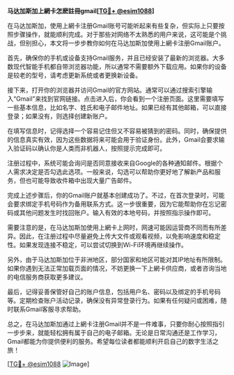 **马达加斯加上網卡怎麽註冊gmail[[TG💪+ @esim1088](https://t.me/s/esim1088)]**

在马达加斯加，使用上網卡注册Gmail账号可能听起来有些复杂，但实际上只要按照步骤操作，就能顺利完成。对于那些对网络不太熟悉的用户来说，这可能是个挑战，但别担心，本文将一步步教你如何在马达加斯加使用上網卡注册Gmail账户。

首先，确保你的手机或设备支持Gmail服务，并且已经安装了最新的浏览器。大多数现代智能手机都自带浏览器功能，所以通常不需要额外下载应用。如果你的设备是较老的型号，请考虑更新系统或者更换新设备。

接下来，打开你的浏览器并访问Gmail的官方网站。通常可以通过搜索引擎输入“Gmail”来找到官网链接。点击进入后，你会看到一个注册页面。这里需要填写一些基本信息，比如名字、姓氏和电子邮件地址。如果已经有其他邮箱，可以直接登录；如果没有，则选择创建新账户。

在填写信息时，记得选择一个容易记住但又不容易被猜到的密码。同时，确保提供的信息真实有效，因为这些数据将来可能会用于验证身份。此外，Gmail会要求输入验证码以确认你是人类而非机器人，按照提示完成即可。

注册过程中，系统可能会询问是否同意接收来自Google的各种通知邮件。根据个人需求决定是否勾选此选项。一般来说，勾选可以帮助你更好地了解新产品和服务，但也可能导致收件箱中出现大量广告邮件。

完成上述步骤后，你的Gmail账户就基本创建成功了。不过，在首次登录时，可能会要求绑定手机号码作为备用联系方式。这一步很重要，因为它能帮助你在忘记密码或其他问题发生时找回账户。输入有效的本地号码，并按照指示操作即可。

需要注意的是，在马达加斯加使用上網卡上网时，网速可能因运营商不同而有所差异。因此，在注册过程中尽量避免上传大文件或观看视频，以免影响速度和稳定性。如果发现连接不稳定，可以尝试切换到Wi-Fi环境再继续操作。

另外，由于马达加斯加位于非洲地区，部分国家和地区可能对其IP地址有所限制。如果你遇到无法正常加载页面的情况，不妨更换一下上網卡供应商，或者咨询当地的电信服务商获取更多建议。

最后，记得妥善保管好自己的账户信息，包括用户名、密码以及绑定的手机号码等。定期检查账户活动记录，确保没有异常登录行为。如果有任何疑问或困难，随时联系Gmail客服寻求帮助。

总之，在马达加斯加通过上網卡注册Gmail并不是一件难事，只要你耐心按照指引一步步来，就能轻松拥有属于自己的电子邮箱。无论是日常沟通还是工作学习，Gmail都能为你提供便利的服务。希望每位读者都能顺利开启自己的数字生活之旅！

[[TG💪+ @esim1088](https://t.me/s/esim1088) ![Image](https://i.postimg.cc/4NQfJmqS/Snipaste-2025-05-13-00-14-12.png)]